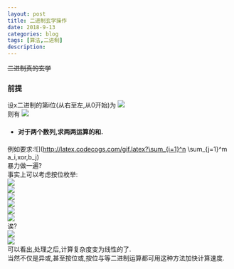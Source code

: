 ```yaml
---
layout: post
title: 二进制玄学操作
date: 2018-9-13
categories: blog
tags: [算法,二进制]
description: 
---
```


~~二进制真的玄学~~

### 前提
设x二进制的第i位(从右至左,从0开始)为
<img src="http://latex.codecogs.com/gif.latex?x_{(i)}" />  
则有
<img src="http://latex.codecogs.com/gif.latex?x=\sum_kx_{(k)}*2^k" />  

- #### 对于两个数列,求两两运算的和.  
例如要求:![](http://latex.codecogs.com/gif.latex?\sum_{i=1}^n \sum_{j=1}^m a_i\,xor\,b_j)  
暴力做一遍?  
事实上可以考虑按位枚举:  
<img src="http://latex.codecogs.com/gif.latex?\sum_{i=1}^n \sum_{j=1}^m a_i\,xor\,b_j" />  
<img src="http://latex.codecogs.com/gif.latex?=\;\sum_k \sum_{i=1}^n \sum_{j=1}^m a_{i(k)}\,xor\,b_{j(k)}*2^k" />  
<img src="http://latex.codecogs.com/gif.latex?=\;\sum_k 2^k\sum_{i=1}^n \sum_{j=1}^m a_{i(k)}\,xor\,b_{j(k)}" />  
<img src="http://latex.codecogs.com/gif.latex?=\;\sum_k 2^k\sum_{i=1}^n \sum_{j=1}^m a_{i(k)}?1-b_{j(k)}:b_{j(k)}" />  
<img src="http://latex.codecogs.com/gif.latex?=\;\sum_k 2^k\sum_{i=1}^n a_{i(k)}?(m-\sum_{j=1}^m b_{j(k)}):(\sum_{j=1}^m b_{j(k)})" />  
<img src="http://latex.codecogs.com/gif.latex?=\;\sum_k 2^k(\sum_{i=1}^n a_{i(k)})(m-\sum_{j=1}^m b_{j(k)})(n-\sum_{i=1}^n a_{i(k)})(\sum_{j=1}^m b_{j(k)})" />  
诶?  
<img src="http://latex.codecogs.com/gif.latex?IF\;A_k=\sum_{i=1}^n a_{i(k)}\;and\;B_k=\sum_{j=1}^m b_{j(k)}" />  
<img src="http://latex.codecogs.com/gif.latex?THEN\;\sum_{i=1}^n \sum_{j=1}^m a_i\,xor\,b_j\;=\;\sum_k 2^k*(A_k*(m-B_k)+(n-A_k)*B_k)" />  
可以看出,处理之后,计算复杂度变为线性的了.  
当然不仅是异或,甚至按位或,按位与等二进制运算都可用这种方法加快计算速度.  
